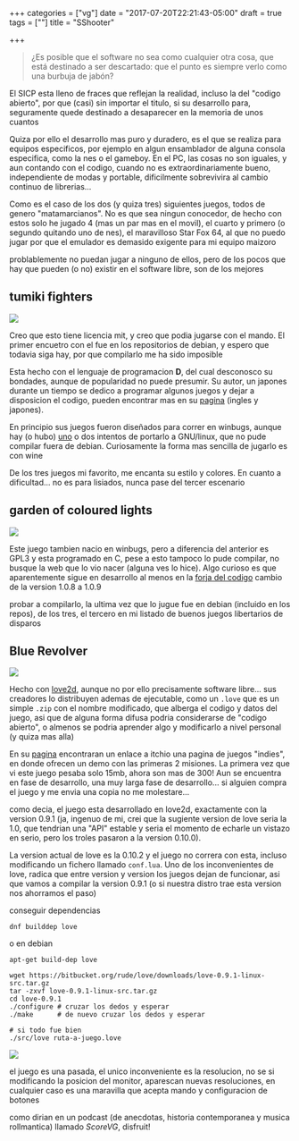 +++
categories = ["vg"]
date = "2017-07-20T22:21:43-05:00"
draft = true
tags = [""]
title = "SShooter"

+++

> ¿Es posible que el software no sea como cualquier otra cosa, que está
> destinado a ser descartado: que el punto es siempre verlo como una burbuja
> de jabón?

El SICP esta lleno de fraces que reflejan la realidad, incluso la del "codigo
abierto", por que (casi) sin importar el titulo, si su desarrollo para,
seguramente quede destinado a desaparecer en la memoria de unos cuantos

Quiza por ello el desarrollo mas puro y duradero, es el que se realiza para
equipos especificos, por ejemplo en algun ensamblador de alguna consola
especifica, como la nes o el gameboy. En el PC, las cosas no son iguales, y aun
contando con el codigo, cuando no es extraordinariamente bueno, independiente
de modas y portable, dificilmente sobrevivira al cambio continuo de librerias...

Como es el caso de los dos (y quiza tres) siguientes juegos, todos de genero
"matamarcianos". No es que sea ningun conocedor, de hecho con estos solo he
jugado 4 (mas un par mas en el movil), el cuarto y primero (o segundo quitando
uno de nes), el maravilloso Star Fox 64, al que no puedo jugar por que el
emulador es demasido exigente para mi equipo maizoro

problablemente no puedan jugar a ninguno de ellos, pero de los pocos que
hay que pueden (o no) existir en el software libre, son de los mejores

## tumiki fighters

![](/img/tumiki.jpg)

Creo que esto tiene licencia mit, y creo que podia jugarse con el mando. El
primer encuetro con el fue en los repositorios de debian, y espero que
todavia siga hay, por que compilarlo me ha sido imposible

Esta hecho con el lenguaje de programacion **D**, del cual desconosco su
bondades, aunque de popularidad no puede presumir. Su autor, un japones durante
un tiempo se dedico a programar algunos juegos y dejar a disposicion el codigo,
pueden encontrar mas en su [pagina](http://www.asahi-net.or.jp/~cs8k-cyu/windows/tf_e.html) (ingles y
japones).

En principio sus juegos fueron diseñados para correr en winbugs, aunque hay (o hubo) [uno](http://tumiki.sourceforge.net/) o dos
intentos de portarlo a GNU/linux, que no pude compilar fuera de
debian. Curiosamente la forma mas sencilla de jugarlo es con wine

De los tres juegos mi favorito, me encanta su estilo y colores. En
cuanto a dificultad... no es para lisiados, nunca pase del tercer escenario

## garden of coloured lights

![](/img/garden.jpg)

Este juego tambien nacio en winbugs, pero a diferencia del anterior es GPL3 y
esta programado en C, pese a esto tampoco lo pude compilar, no busque la web que
lo vio nacer (alguna ves lo hice). Algo curioso es que aparentemente sigue en
desarrollo al menos en la [forja del codigo](https://sourceforge.net/projects/garden/) cambio de la
version 1.0.8 a 1.0.9

probar a compilarlo, la ultima vez que lo jugue fue en debian (incluido en los
repos), de los tres, el tercero en mi listado de buenos juegos libertarios de disparos

## Blue Revolver

![](/img/blue-5.jpg)

Hecho con [love2d](https://love2d.org/), aunque no por ello precisamente
software libre... sus creadores lo distribuyen ademas de ejecutable, como un
<code class="file" >.love</code> que es un simple <code class="file">.zip</code>
con el nombre modificado, que alberga el codigo y datos del juego, asi que de
alguna forma difusa podria considerarse de "codigo abierto", o almenos se podria
aprender algo y modificarlo a nivel personal (y quiza mas alla)

En su [pagina](http://bluerevolvergame.com/) encontraran un enlace a itchio una
pagina de juegos "indies", en donde ofrecen un demo con las primeras 2
misiones. La primera vez que vi este juego pesaba solo 15mb, ahora son mas
de 300! Aun se encuentra en fase de desarrollo, una muy larga fase de
desarrollo... si alguien compra el juego y me envia una copia no me molestare...

como decia, el juego esta desarrollado en love2d, exactamente con la version
0.9.1 (ja, ingenuo de mi, crei que la sugiente version de love seria la 1.0,
que tendrian una "API" estable y seria el momento de echarle un vistazo en
serio, pero los troles pasaron a la version 0.10.0).

La version actual de love es la 0.10.2 y el juego no correra con esta, incluso
modificando un fichero llamado <code class="file" >conf.lua</code>. Uno de los
inconvenientes de love, radica que entre version y version los juegos
dejan de funcionar, asi que vamos a compilar la version 0.9.1 (o si nuestra
distro trae esta version nos ahorramos el paso)

conseguir dependencias

    dnf builddep love

o en debian

    apt-get build-dep love

```
wget https://bitbucket.org/rude/love/downloads/love-0.9.1-linux-src.tar.gz
tar -zxvf love-0.9.1-linux-src.tar.gz
cd love-0.9.1
./configure # cruzar los dedos y esperar
./make      # de nuevo cruzar los dedos y esperar

# si todo fue bien
./src/love ruta-a-juego.love
```

![](/img/blue-7.jpg)

el juego es una pasada, el unico inconveniente es la resolucion, no se si
modificando la posicion del monitor, aparescan nuevas resoluciones, en cualquier
caso es una maravilla que acepta mando y configuracion de botones

como dirian en un podcast (de anecdotas, historia contemporanea y musica
rollmantica) llamado *ScoreVG*, disfruit!
